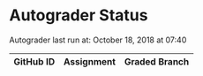 # Autograder Status
Autograder last run at: October 18, 2018 at 07:40

| GitHub ID | Assignment | Graded Branch |
|-----------|------------|---------------|
